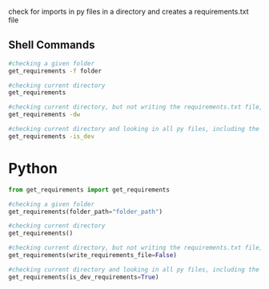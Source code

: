 check for imports in py files in a directory and creates a requirements.txt file

## Shell Commands

```bash
#checking a given folder
get_requirements -f folder

#checking current directory
get_requirements

#checking current directory, but not writing the requirements.txt file, only finding the differences
get_requirements -dw

#checking current directory and looking in all py files, including the test ones
get_requirements -is_dev

```

# Python

```python
from get_requirements import get_requirements

#checking a given folder
get_requirements(folder_path="folder_path")

#checking current directory
get_requirements()

#checking current directory, but not writing the requirements.txt file, only finding the differences
get_requirements(write_requirements_file=False)

#checking current directory and looking in all py files, including the test ones
get_requirements(is_dev_requirements=True)
```

